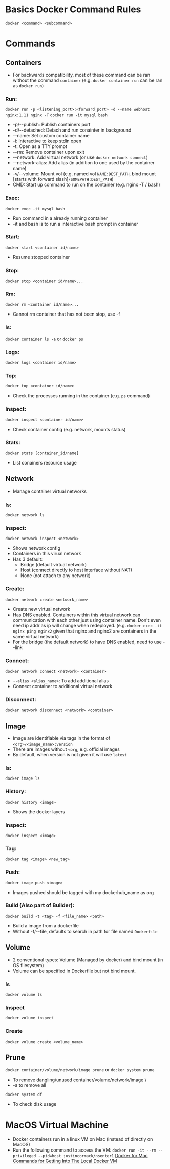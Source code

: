 # Basics Docker Command Rules
`docker <command> <subcommand>`

# Commands
## Containers
* For backwards compatibility, most of these command can be ran without the command `container` (e.g. `docker container run` can be ran as `docker run`)

### Run:
`docker run -p <listening_port>:<forward_port> -d --name webhost nginx:1.11 nginx -T`
`docker run -it mysql bash`
* -p/--publish: Publish containers port  
* -d/--detached: Detach and run conainter in background  
* --name: Set custom container name  
* -i: Interactive to keep stdin open
* -t: Open as a TTY prompt
* --rm: Remove container upon exit
* --network: Add virtual network (or use `docker network connect`)
* --network-alias: Add alias (in addition to one used by the container name)
* -v/--volume: Mount vol (e.g. named vol `NAME:DEST_PATH`, bind mount [starts with forward slash]`/SOMEPATH:DEST_PATH`)
* CMD: Start up command to run on the container (e.g. nginx -T / bash)  

### Exec:
`docker exec -it mysql bash`
* Run command in a already running container
* -it and bash is to run a interactive bash prompt in container

### Start: 
`docker start <container id/name>`
* Resume stopped container

### Stop:
`docker stop <container id/name>...`

### Rm:
`docker rm <container id/name>...`
* Cannot rm container that has not been stop, use -f

### ls:
`docker container ls -a` or `docker ps`

### Logs:
`docker logs <container id/name>`

### Top:
`docker top <container id/name>`
* Check the processes running in the container (e.g. `ps` command)

### Inspect:
`docker inspect <container id/name>`
* Check container config (e.g. network, mounts status)

### Stats:
`docker stats [container_id/name]`
* List conainers resource usage


## Network
* Manage container virtual networks

### ls:
`docker network ls`

### Inspect:
`docker network inspect <network>`
* Shows network config
* Containers in this virual network
* Has 3 default: 
  * Bridge (default virtual network)
  * Host (connect directly to host interface without NAT)
  * None (not attach to any network)

### Create:
`docker network create <network_name>`
* Create new virtual network
* Has DNS enabled. Containers within this virtual network can communication with each other just using container name. Don't even need ip addr as ip will change when redeployed. (e.g. `docker exec -it nginx ping nginx2` given that nginx and nginx2 are containers in the same virtual network)
* For the bridge (the default network) to have DNS enabled, need to use --link

### Connect:
`docker network connect <network> <container>`
* `--alias <alias_name>`: To add additional alias
* Connect container to additional virtual network

### Disconnect:
`docker network disconnect <network> <container>`

## Image
* Image are identifiable via tags in the format of `<org>/<image_name>:version`
* There are images without `<org`, e.g. official images
* By default, when version is not given it will use `latest`

### ls:
`docker image ls`

### History:
`docker history <image>`
* Shows the docker layers

### Inspect:
`docker inspect <image>`

### Tag:
`docker tag <image> <new_tag>`

### Push:
`docker image push <image>`
* Images pushed should be tagged with my dockerhub_name as org

### Build (Also part of Builder):
`docker build -t <tag> -f <file_name> <path>`
* Build a image from a dockerfile
* Without -f/--file, defaults to search in path for file named `Dockerfile`

## Volume
* 2 conventional types: Volume (Managed by docker) and bind mount (in OS filesystem)
* Volume can be specified in Dockerfile but not bind mount.

### ls
`docker volume ls`

### Inspect
`docker volume inspect`

### Create
`docker volume create <volume_name>`

## Prune
`docker container/volume/network/image prune` or `docker system prune`
* To remove dangling/unused container/volume/network/image \
* -a to remove all

`docker system df`
* To check disk usage


# MacOS Virtual Machine
* Docker containers run in a linux VM on Mac (instead of directly on MacOS)
* Run the following command to access the VM: `docker run -it --rm --privileged --pid=host justincormack/nsenter1`
[Docker for Mac Commands for Getting Into The Local Docker VM](https://www.bretfisher.com/docker-for-mac-commands-for-getting-into-local-docker-vm/)
